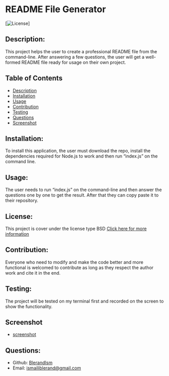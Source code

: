 # README File Generator

  [![License](https://img.shields.io/badge/License-BSD_2--Clause-orange.svg)]

  ## Description:
  This project helps the user to create a professional README file from the command-line. After answering a few questions, the user will get a well-formed README file ready for usage on their own project.

  ## Table of Contents
  - [Description](#description)
  - [Installation](#installation)
  - [Usage](#usage)
  - [Contribution](#contribution)
  - [Testing](#testing)
  - [Questions](#questions)
  - [Screenshot](#Screnshot)

  ## Installation:
  To install this application, the user must download the repo, install the dependencies required for Node.js to work and then run “index.js” on the command line.

  ## Usage:
  The user needs to run “index.js” on the command-line and then answer the questions one by one to get the result. After that they can copy paste it to their repository. 

  ## License:
  This project is cover under the license type BSD
  [Click here for more information](https://opensource.org/licenses/BSD-2-Clause)

  ## Contribution:
  Everyone who need to modify and make the code better and more functional is welcomed to contribute as long as they respect the author work and cite it in the end. 

  ## Testing:
  The project will be tested on my terminal first and recorded on the screen to show the functionality. 

  ## Screenshot
  - [screenshot](/Develop/screenshot/readme.jpg)



  ## Questions:
  - Github: [BlerandIsm](https://github.com/BlerandIsm)
  - Email: ismailiblerand@gmail.com 
